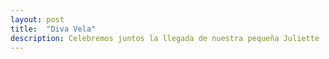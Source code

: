 ```yaml
---
layout: post
title:  "Diva Vela"
description: Celebremos juntos la llegada de nuestra pequeña Juliette 
---
```


